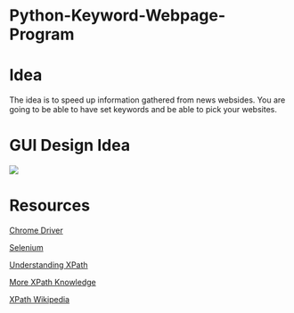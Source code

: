 # Python-Keyword-Webpage-Program


# Idea
The idea is to speed up information gathered from news websides. You are going to be able to have set keywords and be able to pick your websites.


# GUI Design Idea

[![](https://github.com/dewy413/Python-Keyword-Webpage-Program/blob/main/Resources/GUI%20DESIGN%20IDEA.png)](#)




# Resources

[Chrome Driver](https://chromedriver.chromium.org/downloads)

[Selenium](https://selenium-python.readthedocs.io)

[Understanding XPath](https://www.guru99.com/xpath-selenium.html)

[More XPath Knowledge](https://www.w3schools.com/xml/xpath_syntax.asp)

[XPath Wikipedia](https://en.wikipedia.org/wiki/XPath)
